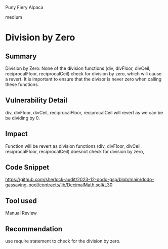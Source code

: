 Puny Fiery Alpaca

medium

# Division by Zero

## Summary
Division by Zero: None of the division functions (div, divFloor, divCeil, reciprocalFloor, reciprocalCeil) check for division by zero, which will cause a revert. It is important to ensure that the divisor is never zero when calling these functions.

## Vulnerability Detail
div, divFloor, divCeil, reciprocalFloor, reciprocalCeil will revert as we can be be dividing by 0.
## Impact
Function will be revert as division functions (div, divFloor, divCeil, reciprocalFloor, reciprocalCeil)  doesnot check for division by zero, 
## Code Snippet
https://github.com/sherlock-audit/2023-12-dodo-gsp/blob/main/dodo-gassaving-pool/contracts/lib/DecimalMath.sol#L30
## Tool used

Manual Review

## Recommendation
use require statement to check for the division by zero.